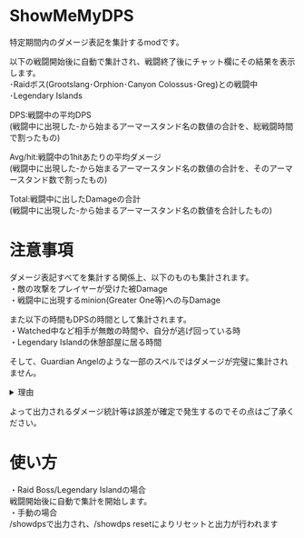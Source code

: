 # ShowMeMyDPS
特定期間内のダメージ表記を集計するmodです。

以下の戦闘開始後に自動で集計され、戦闘終了後にチャット欄にその結果を表示します。
<br>
･Raidボス(Grootslang･Orphion･Canyon Colossus･Greg)との戦闘中
<br>
･Legendary Islands

DPS:戦闘中の平均DPS
<br>
(戦闘中に出現した-から始まるアーマースタンド名の数値の合計を、総戦闘時間で割ったもの)

Avg/hit:戦闘中の1hitあたりの平均ダメージ
<br>
(戦闘中に出現した-から始まるアーマースタンド名の数値の合計を、そのアーマースタンド数で割ったもの)

Total:戦闘中に出したDamageの合計
<br>
(戦闘中に出現した-から始まるアーマースタンド名の数値を合計したもの)


# 注意事項
ダメージ表記すべてを集計する関係上、以下のものも集計されます。
<br>
・敵の攻撃をプレイヤーが受けた被Damage
<br>
・戦闘中に出現するminion(Greater One等)への与Damage

また以下の時間もDPSの時間として集計されます。
<br>
・Watched中など相手が無敵の時間や、自分が逃げ回っている時
<br>
・Legendary Islandの休憩部屋に居る時間

そして、Guardian Angelのような一部のスペルではダメージが完璧に集計されません。
<details>
  <summary>理由</summary>
  例に上げたようなスペルはサーバーによってスペルの最終ダメージが与えられる前にダメージ表記が削除されます。
  よって、削除後に発生したダメージは集計することができません。
</details>

よって出力されるダメージ統計等は誤差が確定で発生するのでその点はご了承ください。

# 使い方
・Raid Boss/Legendary Islandの場合
<br>
戦闘開始後に自動で集計を開始します。
<br>
・手動の場合
<br>
/showdpsで出力され、/showdps resetによりリセットと出力が行われます
